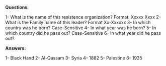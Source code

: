**Questions:**

1- What is the name of this resistence organization? Format: Xxxxx Xxxx
2- What is the Family name of this leader? Format Xx-Xxxxxx
3- In which country was he born? Case-Sensitive
4- In what year was he born? 
5- In which country did he pass out? Case-Sensitive
6- In what year did he pass out? 


**Answers:**

1- Black Hand
2- Al-Qassam
3- Syria
4- 1882
5- Palestine
6- 1935
